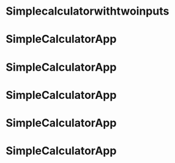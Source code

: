 # Simplecalculatorwithtwoinputs
# SimpleCalculatorApp
# SimpleCalculatorApp
# SimpleCalculatorApp
# SimpleCalculatorApp
# SimpleCalculatorApp
